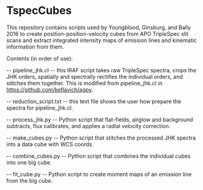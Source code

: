 # TspecCubes

This repository contains scripts used by Youngblood, Ginsburg, and Bally 2016 to create position-position-velocity cubes from APO TripleSpec slit scans and extract integrated intensity maps of emission lines and kinematic information from them.

Contents (in order of use):

-- pipeline_jhk.cl -- this IRAF script takes raw TripleSpec spectra, crops the JHK orders, spatially and spectrally rectifies the individual orders, and stitches them together. This is modified from pipeline_jhk.cl in https://github.com/keflavich/agpy.

-- reduction_script.txt -- this text file shows the user how prepare the spectra for pipeline_jhk.cl.

-- process_jhk.py -- Python script that flat-fields, airglow and background subtracts, flux calibrates, and applies a radial velocity correction.

-- make_cubes.py -- Python script that stitches the processed JHK spectra into a data cube with WCS coords.

-- combine_cubes.py -- Python script that combines the individual cubes into one big cube.

-- fit_cube.py -- Python script to create moment maps of an emission line from the big cube.
